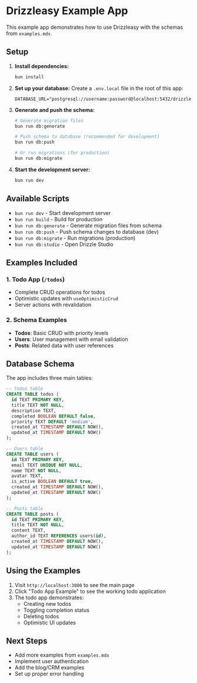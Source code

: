 # Drizzleasy Example App

This example app demonstrates how to use Drizzleasy with the schemas from `examples.mdx`.

## Setup

1. **Install dependencies:**
   ```bash
   bun install
   ```

2. **Set up your database:**
   Create a `.env.local` file in the root of this app:
   ```env
   DATABASE_URL="postgresql://username:password@localhost:5432/drizzleasy_example"
   ```

3. **Generate and push the schema:**
   ```bash
   # Generate migration files
   bun run db:generate
   
   # Push schema to database (recommended for development)
   bun run db:push
   
   # Or run migrations (for production)
   bun run db:migrate
   ```

4. **Start the development server:**
   ```bash
   bun run dev
   ```

## Available Scripts

- `bun run dev` - Start development server
- `bun run build` - Build for production
- `bun run db:generate` - Generate migration files from schema
- `bun run db:push` - Push schema changes to database (dev)
- `bun run db:migrate` - Run migrations (production)
- `bun run db:studio` - Open Drizzle Studio

## Examples Included

### 1. Todo App (`/todos`)
- Complete CRUD operations for todos
- Optimistic updates with `useOptimisticCrud`
- Server actions with revalidation

### 2. Schema Examples
- **Todos**: Basic CRUD with priority levels
- **Users**: User management with email validation
- **Posts**: Related data with user references

## Database Schema

The app includes three main tables:

```sql
-- Todos table
CREATE TABLE todos (
  id TEXT PRIMARY KEY,
  title TEXT NOT NULL,
  description TEXT,
  completed BOOLEAN DEFAULT false,
  priority TEXT DEFAULT 'medium',
  created_at TIMESTAMP DEFAULT NOW(),
  updated_at TIMESTAMP DEFAULT NOW()
);

-- Users table
CREATE TABLE users (
  id TEXT PRIMARY KEY,
  email TEXT UNIQUE NOT NULL,
  name TEXT NOT NULL,
  avatar TEXT,
  is_active BOOLEAN DEFAULT true,
  created_at TIMESTAMP DEFAULT NOW(),
  updated_at TIMESTAMP DEFAULT NOW()
);

-- Posts table
CREATE TABLE posts (
  id TEXT PRIMARY KEY,
  title TEXT NOT NULL,
  content TEXT,
  author_id TEXT REFERENCES users(id),
  created_at TIMESTAMP DEFAULT NOW(),
  updated_at TIMESTAMP DEFAULT NOW()
);
```

## Using the Examples

1. Visit `http://localhost:3000` to see the main page
2. Click "Todo App Example" to see the working todo application
3. The todo app demonstrates:
   - Creating new todos
   - Toggling completion status
   - Deleting todos
   - Optimistic UI updates

## Next Steps

- Add more examples from `examples.mdx`
- Implement user authentication
- Add the blog/CRM examples
- Set up proper error handling